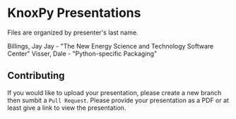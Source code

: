 # KnoxPy Presentations

Files are organized by presenter's last name.

Billings, Jay Jay - "The New Energy Science and Technology Software Center"
Visser, Dale - "Python-specific Packaging"

## Contributing

If you would like to upload your presentation, please create a new branch then
sumbit a `Pull Request`. Please provide your presentation as a PDF or at least
give a link to view the presentation.

